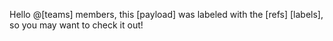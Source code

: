 Hello @[teams] members, this [payload] was labeled with the [refs] [labels], so you may want to check it out!
